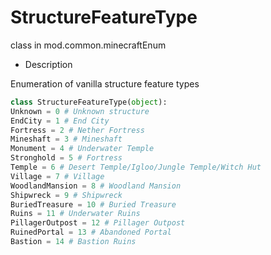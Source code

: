 # StructureFeatureType 

class in mod.common.minecraftEnum 

- Description 

Enumeration of vanilla structure feature types 

```python 
class StructureFeatureType(object): 
Unknown = 0 # Unknown structure 
EndCity = 1 # End City 
Fortress = 2 # Nether Fortress 
Mineshaft = 3 # Mineshaft 
Monument = 4 # Underwater Temple 
Stronghold = 5 # Fortress 
Temple = 6 # Desert Temple/Igloo/Jungle Temple/Witch Hut 
Village = 7 # Village 
WoodlandMansion = 8 # Woodland Mansion 
Shipwreck = 9 # Shipwreck 
BuriedTreasure = 10 # Buried Treasure 
Ruins = 11 # Underwater Ruins 
PillagerOutpost = 12 # Pillager Outpost 
RuinedPortal = 13 # Abandoned Portal 
Bastion = 14 # Bastion Ruins 

``` 

